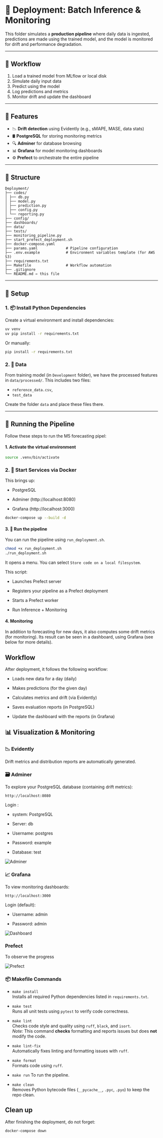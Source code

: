 # 🚀 Deployment: Batch Inference & Monitoring

This folder simulates a **production pipeline** where daily data is ingested, predictions are made using the trained model, and the model is monitored for drift and performance degradation.


---


## 🔄 Workflow

1. Load a trained model from MLflow or local disk
2. Simulate daily input data
3. Predict using the model
4. Log predictions and metrics
5. Monitor drift and update the dashboard


---

## 🚀 Features

- 📉 **Drift detection** using Evidently (e.g., sMAPE, MASE, data stats)
- 🛢 **PostgreSQL** for storing monitoring metrics
- 🔍 **Adminer** for database browsing
- 📊 **Grafana** for model monitoring dashboards
- ⚙️ **Prefect** to orchestrate the entire pipeline


---
## 📂 Structure

```
Deployment/
├── codes/
│ ├── db.py
│ ├── model.py
│ ├── prediction.py
│ ├── config.py
│ └── reporting.py
├── config/
├── dashboards/
├── data/
├── tests/
├── monitoring_pipeline.py
├── start_prefect_deployment.sh
├── docker-compose.yaml
├── params.yaml             # Pipeline configuration
├── .env.example            # Environment variables template (for AWS S3)
├── requirements.txt
├── Makefile                # Workflow automation
├── .gitignore
└── README.md ← this file
```

---

## 🔧 Setup 

### 1. 📦 Install Python Dependencies

Create a virtual environment and install dependencies:


```bash
uv venv
uv pip install -r requirements.txt
```

Or manually:

```bash
pip install -r requirements.txt
```

### 2. 📁 Data

From training model (in `Development` folder), we have the processed features in `data/processed/`. This includes two files:
- `reference_data.csv`,
- `test_data`

Create the folder `data` and place these files there.

---

## 🚀 Running the Pipeline 

Follow these steps to run the M5 forecasting pipel:

#### 1. Activate the virtual environment

```bash
source .venv/bin/activate
```


### 2. 🐳 Start Services via Docker

This brings up:

- PostgreSQL

- Adminer (http://localhost:8080)

- Grafana (http://localhost:3000)

```bash
docker-compose up --build -d
```

#### 3. 🚀 Run the pipeline

You can run the pipeline using `run_deployment.sh`. 

```bash
chmod +x run_deployment.sh
./run_deployment.sh
```
It opens a menu. You can select `Store code on a local filesystem`.


This script:

- Launches Prefect server

- Registers your pipeline as a Prefect deployment

- Starts a Prefect worker

- Run Inference + Monitoring

#### 4. Monitoring

In addition to forecasting for new days, it also computes some drift metrics (for monitoring). Its result can be seen in a dashboard, using Grafana (see below for more details).




## Workflow

After deployment, it follows the following workflow:

- Loads new data for a day (daily)

- Makes predictions (for the given day)

- Calculates metrics and drift (via Evidently)

- Saves evaluation reports (in PostgreSQL)

- Update the dashboard with the reports (in Grafana)


## 📊 Visualization & Monitoring

### 📉 Evidently

Drift metrics and distribution reports are automatically generated.

### 🗃 Adminer
To explore your PostgreSQL database (containing drift metrics):

```arduino
http://localhost:8080
```

Login :

- system: PostgreSQL

- Server: db

- Username: postgres

- Password: example

- Database: test

![Adminer](pics/adminer-db.png)

### 📈 Grafana

To view monitoring dashboards:

```arduino
http://localhost:3000
```

Login (default):

- Username: admin

- Password: admin

![Dashboard](pics/dashboard.png)

### Prefect

To observe the progress

![Prefect](pics/prefect-deployment.png)


### 📦 Makefile Commands

- `make install`  
  Installs all required Python dependencies listed in `requirements.txt`.

- `make test`  
  Runs all unit tests using `pytest` to verify code correctness.

- `make lint`  
  Checks code style and quality using `ruff`, `black`, and `isort`.  
  *Note:* This command **checks** formatting and reports issues but does **not** modify the code.

- `make lint-fix`  
  Automatically fixes linting and formatting issues with `ruff`.

- `make format`  
  Formats code using `ruff`.

- `make run`
  To run the pipeline.

- `make clean`  
  Removes Python bytecode files (`__pycache__`, `.pyc`, `.pyo`) to keep the repo clean.



## Clean up

After finishing the deployment, do not forget:

```bash
docker-compose down
```

